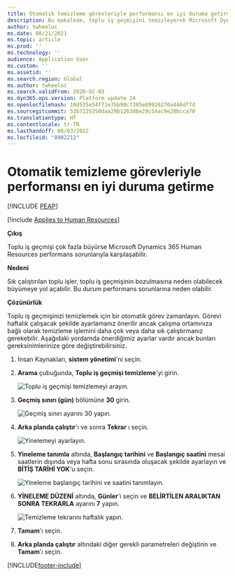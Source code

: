 ```yaml
---
title: Otomatik temizleme görevleriyle performansı en iyi duruma getirme
description: Bu makalede, toplu iş geçmişini temizleyerek Microsoft Dynamics 365 Human Resources'da performansın nasıl iyileştirileceği açıklanmaktadır.
author: twheeloc
ms.date: 08/21/2021
ms.topic: article
ms.prod: ''
ms.technology: ''
audience: Application User
ms.custom: ''
ms.assetid: ''
ms.search.region: Global
ms.author: twheeloc
ms.search.validFrom: 2020-02-03
ms.dyn365.ops.version: Platform update 24
ms.openlocfilehash: 10d535e54f71e7bb90c7385e09926270a446df7d
ms.sourcegitcommit: 52b7225350daa29b1263d8e29c54ac9e20bcca70
ms.translationtype: HT
ms.contentlocale: tr-TR
ms.lasthandoff: 06/03/2022
ms.locfileid: "8902212"
---
```

# <a name="optimize-performance-with-auto-cleanup-tasks"></a>Otomatik temizleme görevleriyle performansı en iyi duruma getirme


[!INCLUDE [PEAP](../includes/peap-2.md)]

[!include [Applies to Human Resources](../includes/applies-to-hr.md)]

**Çıkış**

Toplu iş geçmişi çok fazla büyürse Microsoft Dynamics 365 Human Resources performans sorunlarıyla karşılaşabilir.

**Nedeni**

Sık çalıştırılan toplu işler, toplu iş geçmişinin bozulmasına neden olabilecek büyümeye yol açabilir. Bu durum performans sorunlarına neden olabilir. 

**Çözünürlük**

Toplu iş geçmişinizi temizlemek için bir otomatik görev zamanlayın. Görevi haftalık çalışacak şekilde ayarlamanız önerilir ancak çalışma ortamınıza bağlı olarak temizleme işlemini daha çok veya daha sık çalıştırmanız gerekebilir. Aşağıdaki yordamda önerdiğimiz ayarlar vardır ancak bunları gereksinimlerinize göre değiştirebilirsiniz.

1. İnsan Kaynakları, **sistem yönetimi**'ni seçin.

2. **Arama** çubuğunda, **Toplu iş geçmişi temizleme**'yi girin.

   ![Toplu iş geçmişi temizlemeyi arayın.](media/talent-batch-history-cleanup-search-bar.png)

3. **Geçmiş sınırı (gün)** bölümüne **30** girin.

   ![Geçmiş sınırı ayarını 30 yapın.](media/talent-batch-history-cleanup-history-limit.png)

4. **Arka planda çalıştır**'ı ve sonra **Tekrar** ı seçin.

   ![Yinelemeyi ayarlayın.](media/talent-batch-history-cleanup-recurrence.png)

5. **Yineleme tanımla** altında, **Başlangıç tarihini** ve **Başlangıç saatini** mesai saatlerin dışında veya hafta sonu sırasında oluşacak şekilde ayarlayın ve **BİTİŞ TARİHİ YOK**'u seçin. 

   ![Yineleme başlangıç tarihini ve saatini tanımlayın.](media/talent-batch-history-cleanup-define-recurrence.png)

6. **YİNELEME DÜZENİ** altında, **Günler**'i seçin ve **BELİRTİLEN ARALIKTAN SONRA TEKRARLA** ayarını **7** yapın.

   ![Temizleme tekrarını haftalık yapın.](media/talent-batch-history-cleanup-recurrence-pattern.png)

7. **Tamam**'ı seçin.

8. **Arka planda çalıştır** altındaki diğer gerekli parametreleri değiştirin ve **Tamam**'ı seçin.



[!INCLUDE[footer-include](../includes/footer-banner.md)]
